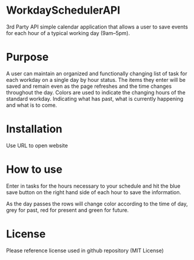 # WorkdaySchedulerAPI
3rd Party API simple calendar application that allows a user to save events for each hour of a typical working day (9am–5pm).

# Purpose
A user can maintain an organized and functionally changing list of task for each workday on a single day by hour status. The items they enter will be saved and remain even as the page refreshes and the time changes throughout the day. Colors are used to indicate the changing hours of the standard workday. Indicating what has past, what is currently happening and what is to come.

# Installation 

Use URL to open website


# How to use

Enter in tasks for the hours necessary to your schedule and hit the blue save button on the right hand side of each hour to save the information.

As the day passes the rows will change color according to the time of day, grey for past, red for present and green for future. 


# License
Please reference license used in github repository (MIT License)
